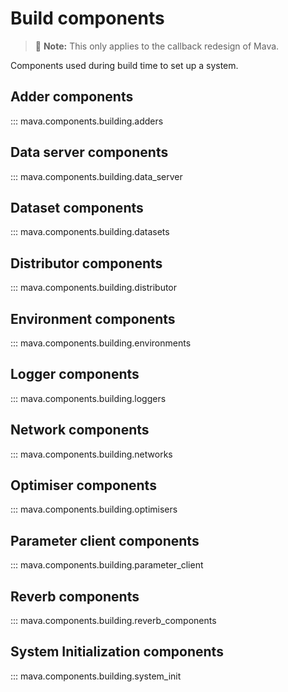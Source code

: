 # Build components

> 🚧 **Note:** This only applies to the callback redesign of Mava.

Components used during build time to set up a system.

## Adder components
::: mava.components.building.adders

## Data server components
::: mava.components.building.data_server

## Dataset components
::: mava.components.building.datasets

## Distributor components
::: mava.components.building.distributor

## Environment components
::: mava.components.building.environments

## Logger components
::: mava.components.building.loggers

## Network components
::: mava.components.building.networks

## Optimiser components
::: mava.components.building.optimisers

## Parameter client components
::: mava.components.building.parameter_client

## Reverb components
::: mava.components.building.reverb_components

## System Initialization components
::: mava.components.building.system_init
